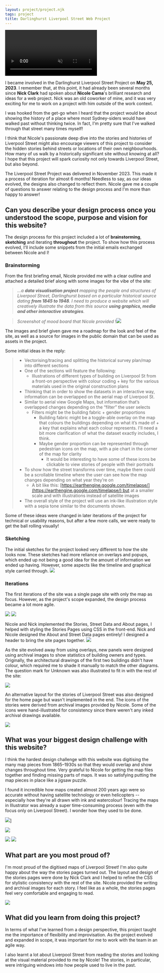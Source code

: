 ```yaml
---
layout: project/project.njk
tags: project
title: Darlinghurst Liverpool Street Web Project
---
```


<video autoplay loop muted>
    <source src="/projects/darlo/LiverpoolStMapVideo.mp4" type="video/mp4">
</video>


I became involved in the Darlinghurst Liverpool Street Project on **May 25, 2023**.
I remember that, at this point, it had already been several months since **Nick Clark** had spoken about **Nicole Cama**'s brilliant research and ideas for a web project. Nick was an old coworker of mine, and it was very exciting for me to work on a project with him outside of the work context.

I was hooked from the get-go when I heard that the project would be about showing the history of a place where most Sydney-siders would have walked past without thinking twice. In fact, I'm pretty sure that I've walked through that street many times myself! 

I think that Nicole's passionate deep dive into the stories and histories of Liverpool Street might also encourage viewers of this project to consider the hidden stories behind streets or locations of their own neighbourhoods. How many of us walk by a historically significant site without knowing at all? I hope that this project will spark curiosity not only towards Liverpool Street, but also beyond.

The Liverpool Street Project was delivered in November 2023. This made it a process of iteration for almost 6 months! Needless to say, as our ideas evolved, the designs also changed to reflect them. Nicole gave me a couple of questions to answer relating to the design process and I'm more than happy to answer!

## Can you describe your design process once you understood the scope, purpose and vision for this website?

The design process for this project included a lot of **brainstorming**, **sketching** and iterating **throughout** the project. To show how this process evolved, I'll include some snippets from the initial emails exchanged between Nicole and I!

### **Brainstorming**

From the first briefing email, Nicole provided me with a clear outline and attached a detailed brief along with some images for the vibe of the site:
> *...a **data visualisation project** mapping the people and structures of Liverpool Street, Darlinghurst based on a particular historical source dating **from 1845 to 1948**. I need to produce a website which will creatively illustrate the data from this source **using graphics, media and other interactive strategies**.*

> *Screenshot of mood board that Nicole provided* !![](/projects/darlo/01.jpg)

 
 The images and brief given gave me a roadmap for the look and feel of the site, as well as a source for images in the public domain that can be used as assets in the project.
 
Some initial ideas in the reply:
> - Vectorising/tracing and splitting the historical survey plan/map into different sections
> - One of the sections will feature the following:
> 	- Illustrations of different types of building on Liverpool St from a front-on perspective with colour coding + key for the various materials used in the original construction plans  
> - Thinking that in order to show the datasets in an interactive way, information can be overlapped on the aerial map of Liverpool St.
> - Similar to aerial view Google Maps, but information that’s overlapped changes depending on the “filter” the user selects
> 	- Filters might be the building fabric + gender proportions
> 		- Building fabric might be a toggle-able overlay on the map that colours the buildings depending on what it’s made of + a key that explains what each colour represents. I'll need a bit more clarification of what the dataset exactly includes, I think.  
> 		- Maybe gender proportion can be represented through pedestrian icons on the map, with a pie chart in the corner of the map for clarity
> 			- It would be interesting to have some of these icons be clickable to view stories of people with their portraits  
> - To show how the street transforms over time, maybe there could be a scrollable timeline where the user can see how the map changes depending on what year they’re on
> 	- A bit like this: [https://earthengine.google.com/timelapse/](https://earthengine.google.com/timelapse/) but at a smaller scale and with illustrations instead of satellite images  
> - The overall style of the project will use an ink-like illustration style with a sepia tone similar to the documents shown.

Some of these ideas were changed in later iterations of the project for technical or usability reasons, but after a few more calls, we were ready to get the ball rolling visually!
### Sketching
The initial sketches for the project looked very different to how the site looks now.
These sketches had more reliance on overlays and popups, which ended up not being a good idea for the amount of information we ended up having. However, some aspects like the timeline and graphical style carried through.
![](/projects/darlo/02.jpg)
### Iterations
The first iterations of the site was a single page site with only the map as focus. 
However, as the project's scope expanded, the design process became a lot more agile. 

![](/projects/darlo/04.png)
![](/projects/darlo/03.png)

Nicole and Nick implemented the Stories, Street Data and About pages, I helped with styling the Stories Pages using CSS in the front-end. Nick and Nicole designed the About and Street Data pages entirely! I designed a header to bring the site pages together.
![](/projects/darlo/05.png)

As the site evolved away from using overlays, new panels were designed using archival images to show statistics of building owners and types. Originally, the architectural drawings of the first two buildings didn't have colour, which required me to shade it manually to match the other diagrams. The question mark for Unknown was also illustrated to fit in with the rest of the site:

![](/projects/darlo/06.png)

An alternative layout for the stories of Liverpool Street was also designed for the home page but wasn't implemented in the end. The icons of the stories were derived from archival images provided by Nicole. 
Some of the icons were hand-illustrated for consistency since there weren't any inked archival drawings available.

![](/projects/darlo/07.png)
## What was your biggest design challenge with this website?

I think the hardest design challenge with this website was digitising the many map pieces from 1865–1930s so that they would overlap and show changes throughout time. Very grateful to Nicole for getting the map files together and finding missing parts of maps. It was so satisfying putting the map pieces in place like a jigsaw puzzle. 

I found it incredible how maps created almost 200 years ago were so accurate without having satellite technology or even helicopters -- especially how they're all drawn with ink and watercolour! Tracing the maps in Illustrator was already a super time-consuming process (even with the focus only on Liverpool Street). I wonder how they used to be done.

![](/projects/darlo/10.png)]

![](/projects/darlo/08.png)

![](/projects/darlo/09.png)
![](/projects/darlo/11.png)
## What part are you most proud of?

I'm most proud of the digitised maps of Liverpool Street!
I'm also quite happy about the way the stories pages turned out.
The layout and design of the stories pages were done by Nick Clark and I helped to refine the CSS for stylistic consistency with the rest of the site. Nicole provided the writing and archival images for each story.
I feel like as a whole, the stories pages feel very comfortable and engaging to read.

![](/projects/darlo/12.png)

## What did you learn from doing this project?

In terms of what I've learned from a design perspective, this project taught me the importance of flexibility and improvisation. As the project evolved and expanded in scope, it was important for me to work with the team in an agile way.

I also learnt a lot about Liverpool Street from reading the stories and looking at the visual material provided to me by Nicole! The stories, in particular, were intriguing windows into how people used to live in the past.